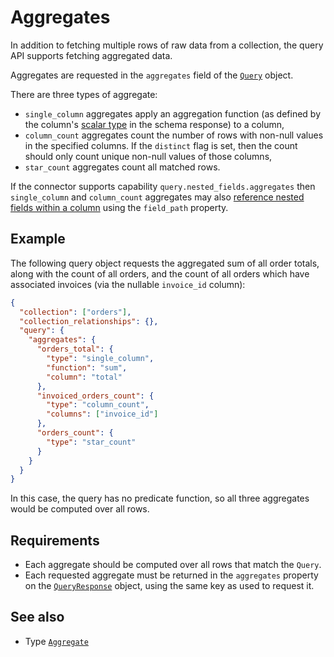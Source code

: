 # Aggregates

In addition to fetching multiple rows of raw data from a collection, the query API supports fetching aggregated data.

Aggregates are requested in the `aggregates` field of the [`Query`](../../reference/types.md#query) object.

There are three types of aggregate:

- `single_column` aggregates apply an aggregation function (as defined by the column's [scalar type](../schema/scalar-types.md) in the schema response) to a column,
- `column_count` aggregates count the number of rows with non-null values in the specified columns. If the `distinct` flag is set, then the count should only count unique non-null values of those columns,
- `star_count` aggregates count all matched rows.

If the connector supports capability `query.nested_fields.aggregates` then `single_column` and `column_count` aggregates may also [reference nested fields within a column](./filtering.md#referencing-nested-fields-within-columns) using the `field_path` property.

## Example

The following query object requests the aggregated sum of all order totals, along with the count of all orders, and the count of all orders which have associated invoices (via the nullable `invoice_id` column):

```json
{
  "collection": ["orders"],
  "collection_relationships": {},
  "query": {
    "aggregates": {
      "orders_total": {
        "type": "single_column",
        "function": "sum",
        "column": "total"
      },
      "invoiced_orders_count": {
        "type": "column_count",
        "columns": ["invoice_id"]
      },
      "orders_count": {
        "type": "star_count"
      }
    }
  }
}
```

In this case, the query has no predicate function, so all three aggregates would be computed over all rows.

## Requirements

- Each aggregate should be computed over all rows that match the `Query`.
- Each requested aggregate must be returned in the `aggregates` property on the [`QueryResponse`](../../reference/types.md#queryresponse) object, using the same key as used to request it.

## See also

- Type [`Aggregate`](../../reference/types.md#aggregate)